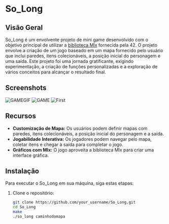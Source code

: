 # So_Long

## Visão Geral

So_Long é um envolvente projeto de mini game desenvolvido com o objetivo principal de utilizar a [biblioteca Mlx](https://github.com/42Paris/minilibx-linux) fornecida pela 42. O projeto envolve a criação de um jogo baseado em um mapa fornecido pelo usuário que inclui paredes, itens colecionáveis, a posição inicial do personagem e uma saída. Este projeto foi uma jornada gratificante, exigindo experimentação, a criação de funções personalizadas e a exploração de vários conceitos para alcançar o resultado final.

## Screenshots
![GAMEGIF](extra/game.gif)
![GAME]([https://i.imgur.com/GpIAV0a.mp4](https://media4.giphy.com/media/v1.Y2lkPTc5MGI3NjExaHhkZWhvY2ZiYm4ydnIwa3IyZjh4eTA2NjdmZTkzYmttYjhwdmF6bCZlcD12MV9pbnRlcm5hbF9naWZfYnlfaWQmY3Q9Zw/x4E9ja9m7pbWPLopjM/giphy.gif)https://media4.giphy.com/media/v1.Y2lkPTc5MGI3NjExaHhkZWhvY2ZiYm4ydnIwa3IyZjh4eTA2NjdmZTkzYmttYjhwdmF6bCZlcD12MV9pbnRlcm5hbF9naWZfYnlfaWQmY3Q9Zw/x4E9ja9m7pbWPLopjM/giphy.gif)
![First](https://i.imgur.com/nS1wrKW.png)

## Recursos

- **Customização de Mapa:** Os usuários podem definir mapas com paredes, itens colecionáveis, a posição inicial do personagem e a saída.
- **Jogabilidade Interativa:** Os jogadores podem navegar pelo mapa, coletar itens e chegar à saída para completar o jogo.
- **Gráficos com Mlx:** O jogo aproveita a biblioteca Mlx para criar uma interface gráfica.

## Instalação

Para executar o So_Long em sua máquina, siga estas etapas:

1. Clone o repositório:

   ```bash
   git clone https://github.com/your_username/So_Long.git
   cd So_Long
   make
   ./so_long caminhodomapa
